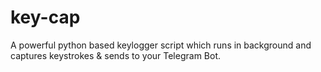 # key-cap
A powerful python based keylogger script which runs in background and captures keystrokes &amp; sends to your Telegram Bot. 
